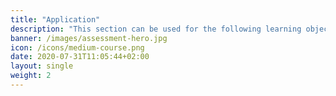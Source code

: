 ```yaml
---
title: "Application"
description: "This section can be used for the following learning objectives: application, analysis, synthesis and evaluation."
banner: /images/assessment-hero.jpg
icon: /icons/medium-course.png
date: 2020-07-31T11:05:44+02:00
layout: single
weight: 2
---
```

